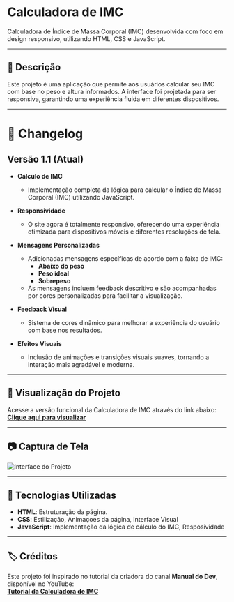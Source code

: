 # Calculadora de IMC  

Calculadora de Índice de Massa Corporal (IMC) desenvolvida com foco em design responsivo, utilizando HTML, CSS e JavaScript.

---

## 📝 Descrição  

Este projeto é uma aplicação que permite aos usuários calcular seu IMC com base no peso e altura informados. A interface foi projetada para ser responsiva, garantindo uma experiência fluida em diferentes dispositivos.

---

# 📝 **Changelog**

## **Versão 1.1** (Atual)

- **Cálculo de IMC**  
  - Implementação completa da lógica para calcular o Índice de Massa Corporal (IMC) utilizando JavaScript.

- **Responsividade**  
  - O site agora é totalmente responsivo, oferecendo uma experiência otimizada para dispositivos móveis e diferentes resoluções de tela.

- **Mensagens Personalizadas**  
  - Adicionadas mensagens específicas de acordo com a faixa de IMC:  
    - **Abaixo do peso**  
    - **Peso ideal**  
    - **Sobrepeso**  
  - As mensagens incluem feedback descritivo e são acompanhadas por cores personalizadas para facilitar a visualização.

- **Feedback Visual**  
  - Sistema de cores dinâmico para melhorar a experiência do usuário com base nos resultados.

- **Efeitos Visuais**  
  - Inclusão de animações e transições visuais suaves, tornando a interação mais agradável e moderna.
---

## 🎨 Visualização do Projeto  

Acesse a versão funcional da Calculadora de IMC através do link abaixo:  
[**Clique aqui para visualizar**]((https://rawcdn.githack.com/Dev-Fubuki/Calculadora-IMC/7a675cfe36374b48594590d30332ea4e4f1e6034/index.html))  

---

## 📷 Captura de Tela  

![Interface do Projeto](https://github.com/user-attachments/assets/f3821d54-fdc7-4795-932b-5f1ca383cc65)

---

## 🚀 Tecnologias Utilizadas  

- **HTML**: Estruturação da página.  
- **CSS**: Estilização, Animaçoes da página, Interface Visual  
- **JavaScript**: Implementação da lógica de cálculo do IMC, Resposividade

---

## 🏷️ Créditos  

Este projeto foi inspirado no tutorial da criadora do canal **Manual do Dev**, disponível no YouTube:  
[**Tutorial da Calculadora de IMC**](https://www.youtube.com/watch?v=UBYqkpsafyI&list=WL&index=3&t=837s)
